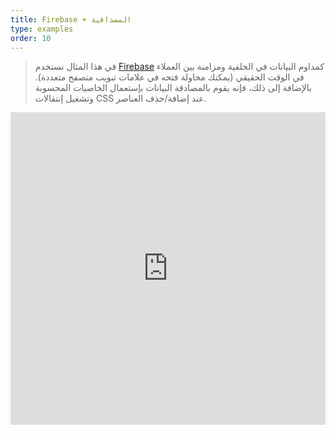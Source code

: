 ```yaml
---
title: Firebase + المصداقية
type: examples
order: 10
---
```


> في هذا المثال نستخدم [Firebase](https://firebase.google.com/) كمداوم البيانات في الخلفية ومزامنة بين العملاء في الوقت الحقيقي (يمكنك محاولة فتحه في علامات تبويب متصفح متعددة). بالإضافة إلى ذلك، فإنه يقوم بالمصادقة البيانات بإستعمال الخاصيات المحسوبة وتشغيل إنتقالات CSS عند إضافة/حذف العناصر.

<iframe width="100%" height="500" src="https://jsfiddle.net/chrisvfritz/pyLbpzzx/embedded/result,html,js,css" allowfullscreen="allowfullscreen" frameborder="0"></iframe>
